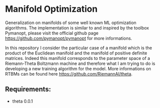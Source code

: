 # Manifold Optimization


Generalization on manifolds of some well known ML optimization algorithms. The implementation
is similar to and inspired by the toolbox Pymanopt, please visit the official github page
https://github.com/pymanopt/pymanopt for more informations.

In this repository I consider the particular case of a manifold which is the product of the
Euclidean manifold and the manifold of positive definite matrices. Indeed this manifold
corresponds to the parameter space of a Riemann-Theta Boltzmann machine and therefore what I
am trying to do is developing a new training algorithm for the model. More informations on
RTBMs can be found here https://github.com/RiemannAI/theta.

## Requirements:

- theta 0.0.1

